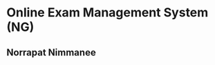 Online Exam Management System (NG)
==================================

Norrapat Nimmanee
-----------------



